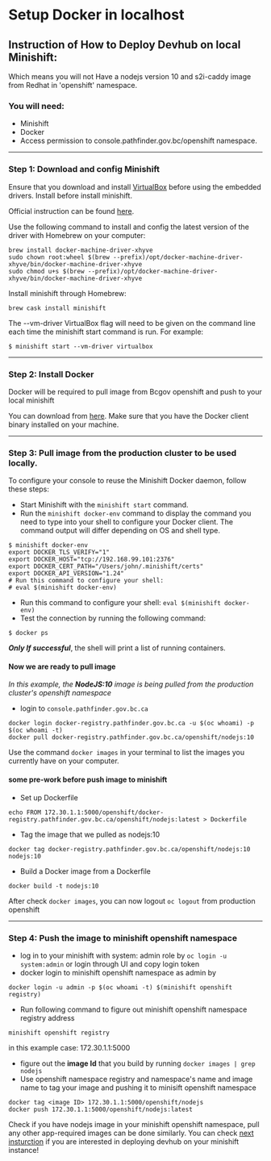 
# Setup Docker in localhost 


## Instruction of How to Deploy Devhub on local Minishift:

Which means you will not Have a nodejs version 10 and s2i-caddy image from Redhat in 'openshift' namespace.

### You will need:

-   Minishift
-   Docker
-   Access permission to console.pathfinder.gov.bc/openshift namespace.

---

### Step 1: Download and config Minishift 

Ensure that you download and install  [VirtualBox](https://www.virtualbox.org/wiki/Downloads)  before using the embedded drivers. Install before install minishift.

Official instruction can be found  [here](https://docs.okd.io/latest/minishift/getting-started/installing.html).

Use the following command to install and config the latest version of the driver with Homebrew on your computer:

```
brew install docker-machine-driver-xhyve
sudo chown root:wheel $(brew --prefix)/opt/docker-machine-driver-xhyve/bin/docker-machine-driver-xhyve
sudo chmod u+s $(brew --prefix)/opt/docker-machine-driver-xhyve/bin/docker-machine-driver-xhyve

```

Install minishift through Homebrew:

```
brew cask install minishift

```

The --vm-driver VirtualBox flag will need to be given on the command line each time the minishift start command is run. For example:

```
$ minishift start --vm-driver virtualbox

```

---

### Step 2: Install Docker

Docker will be required to pull image from Bcgov openshift and push to your local minishift

You can download from  [here](https://docs.docker.com/docker-for-mac/install/). Make sure that you have the Docker client binary installed on your machine.

---

### Step 3: Pull  image from the production cluster to be used locally.

To configure your console to reuse the Minishift Docker daemon, follow these steps:

-   Start Minishift with the  `minishift start`  command.
-   Run the `minishift docker-env`  command to display the command you need to type into your shell to configure your Docker client. The command output will differ depending on OS and shell type.
```code
$ minishift docker-env
export DOCKER_TLS_VERIFY="1"
export DOCKER_HOST="tcp://192.168.99.101:2376"
export DOCKER_CERT_PATH="/Users/john/.minishift/certs"
export DOCKER_API_VERSION="1.24"
# Run this command to configure your shell:
# eval $(minishift docker-env)
```

-   Run this command to configure your shell:  `eval $(minishift docker-env)`
-   Test the connection by running the following command:

```
$ docker ps
```

***Only If successful***, the shell will print a list of running containers.

#### Now we are ready to pull image
_In this example, the  ***NodeJS:10***  image is being pulled from the production cluster's openshift namespace_

-   login to  `console.pathfinder.gov.bc.ca`
```
docker login docker-registry.pathfinder.gov.bc.ca -u $(oc whoami) -p $(oc whoami -t)
docker pull docker-registry.pathfinder.gov.bc.ca/openshift/nodejs:10
```
Use the command `docker images` in your terminal to list the images you currently have on your computer.

#### some pre-work before push image to minishift
- Set up Dockerfile
```
echo FROM 172.30.1.1:5000/openshift/docker-registry.pathfinder.gov.bc.ca/openshift/nodejs:latest > Dockerfile
```
- Tag the image that we pulled as nodejs:10
```
docker tag docker-registry.pathfinder.gov.bc.ca/openshift/nodejs:10 nodejs:10
```
- Build a Docker image from a Dockerfile
```
docker build -t nodejs:10
```

After check `docker images`, you can now logout  `oc logout` from production openshift 

---

### Step 4: Push the image to minishift openshift namespace

-   log in to your minishift with system: admin role by  `oc login -u system:admin`  or login through UI and copy login token
-   docker login to minishift openshift namespace as admin by

```
docker login -u admin -p $(oc whoami -t) $(minishift openshift registry)
```
    
-   Run following command to figure out minishift openshift namespace registry address
    
```
minishift openshift registry
```
 in this example case: 172.30.1.1:5000

-   figure out the **image Id** that you build by running  `docker images | grep nodejs`
-   Use openshift namespace registry and namespace's name and image name to tag your image and pushing it to minisift openshift namespace
```code
docker tag <image ID> 172.30.1.1:5000/openshift/nodejs
docker push 172.30.1.1:5000/openshift/nodejs:latest
```
Check if you have nodejs image in your minishift openshift namespace, pull any other app-required images can be done similarly.
You can check  [next insturction](https://github.com/bcgov/devhub-app-web/blob/master/docs/disasterRecoverInstructions.md)  if you are interested in deploying devhub on your minishift instance!
